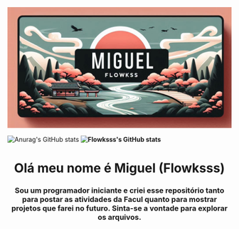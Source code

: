<!--Banner do Flokinho-->
![Banner do perfil...](./bannernovo.png)

![Anurag's GitHub stats](https://github-readme-stats.vercel.app/api?username=anuraghazra&show_icons=true&theme=radical)
**![Flowksss's GitHub stats](https://github-readme-stats.vercel.app/api?username=anuraghazra&show_icons=true)**

<h1 align="center">Olá meu nome é Miguel (Flowksss)</h1>
<h3 align="center">Sou um programador iniciante e criei esse repositório tanto para postar as atividades da Facul quanto para mostrar projetos que farei no futuro. Sinta-se a vontade para explorar os arquivos.</h3>
